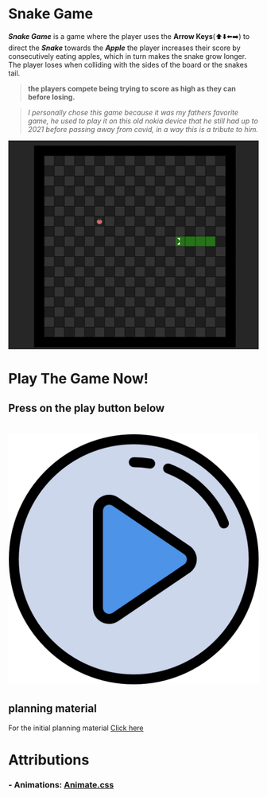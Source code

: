 # Snake Game
***Snake Game*** is a game where the player uses the **Arrow Keys**(⬆️⬇️⬅️➡️) to direct the ***Snake***
towards the ***Apple*** the player increases their score by consecutively eating apples, which in turn makes the snake grow longer. The player loses when colliding with the sides of the board or the snakes tail.

> **the players compete being trying to score as high as they can before losing.** 

>*I personally chose this game because it was my fathers favorite game, he used to play it on this old nokia device that he still had up to 2021 before passing away from covid, in a way this is a tribute to him.* 





![Snake Game Screenshot](./assets/readme/screenshot.png)


# Play The Game Now!

## Press on the play button below
# [![Play](./assets/readme/play.png)](https://fsharayri.github.io/Snake-Game/) 


## planning material
For the initial planning material [Click here](https://docs.google.com/document/d/1KdzVdU4wa9pIRd8ItaUslJwcO0XZ_I8rpmsuNOFbUW0/edit)


















# Attributions
### - Animations: [Animate.css](https://animate.style/)